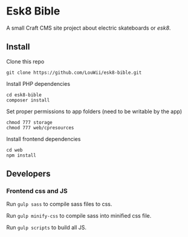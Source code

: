 # Esk8 Bible

A small Craft CMS site project about electric skateboards or _esk8_.

## Install

Clone this repo

```
git clone https://github.com/LouWii/esk8-bible.git
```

Install PHP dependencies

```
cd esk8-bible
composer install
```

Set proper permissions to app folders (need to be writable by the app)

```
chmod 777 storage
chmod 777 web/cpresources
```

Install frontend dependencies

```
cd web
npm install
```

## Developers

### Frontend css and JS

Run `gulp sass` to compile sass files to css.

Run `gulp minify-css` to compile sass into minified css file.

Run `gulp scripts` to build all JS.